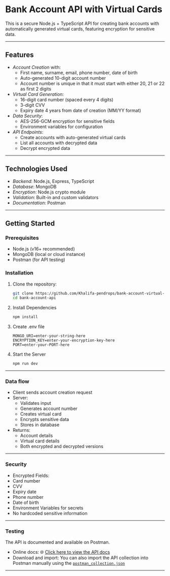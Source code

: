 # Bank Account API with Virtual Cards

This is a secure Node.js + TypeScript API for creating bank accounts with automatically generated virtual cards, featuring encryption for sensitive data.

---

## Features

- _Account Creation_ with:
  - First name, surname, email, phone number, date of birth
  - Auto-generated 10-digit account number
  - Account number is unique in that it must start with either 20, 21 or 22 as first 2 digits
- _Virtual Card Generation_:
  - 16-digit card number (spaced every 4 digits)
  - 3-digit CVV
  - Expiry date 4 years from date of creation (MM/YY format)
- _Data Security_:
  - AES-256-GCM encryption for sensitive fields
  - Environment variables for configuration
- _API Endpoints_:
  - Create accounts with auto-generated virtual cards
  - List all accounts with decrypted data
  - Decrypt encrypted data

---

## Technologies Used

- _Backend_: Node.js, Express, TypeScript
- _Database_: MongoDB
- _Encryption_: Node.js crypto module
- _Validation_: Built-in and custom validators
- _Documentation_: Postman

---

## Getting Started

### Prerequisites

- Node.js (v16+ recommended)
- MongoDB (local or cloud instance)
- Postman (for API testing)

### Installation

1. Clone the repository:

   ```bash
   git clone https://github.com/Khalifa-pendrops/bank-account-virtual-card.git
   cd bank-account-api

   ```

2. Install Dependencies

   ```bash
   npm install

   ```

3. Create .env file

   ```env
   MONGO_URI=enter-your-string-here
   ENCRYPTION_KEY=enter-your-encryption-key-here
   PORT=enter-your-PORT-here

   ```

4. Start the Server

   ```bash
   npm run dev

   ```

---

### Data flow

- Client sends account creation request
- Server:
  - Validates input
  - Generates account number
  - Creates virtual card
  - Encrypts sensitive data
  - Stores in database
- Returns:
  - Account details
  - Virtual card details
  - Both encrypted and decrypted versions

---

### Security

- Encrypted Fields:
- Card number
- CVV
- Expiry date
- Phone number
- Date of birth
- Environment Variables for secrets
- No hardcoded sensitive information

---

### Testing

The API is documented and available on Postman.

- Online docs: 🌐 [Click here to view the API docs](https://documenter.getpostman.com/view/39824274/2sB2qZF37a)
- Download and import: You can also import the API collection into Postman manually using the [`postman_collection.json`](./docs/postman_collection.json)

---
